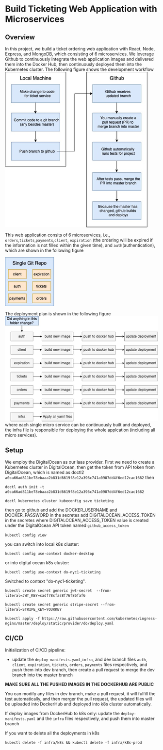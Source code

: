 # Build Ticketing Web Application with Microservices 
## Overview
In this project, we build a ticket ordering web application with React, Node, Express, and MongoDB, which consisting of 6 microservices. We leverage Github to continuously integrate the web application images and delivered them into the Docker Hub, then continuously deployed them into the Kubernetes cluster. The following figure shows the development workflow
![image](https://github.com/cy235/ticketing/blob/master/images/local_git.jpg)

This web application consits of 6 microservices, i.e., `orders`,`tickets`,`payments`,`client`, `expiration` (the ordering will be expired if the information is not filled within the given time), and `auth`(authentication), which are shown in the following figure

![image](https://github.com/cy235/ticketing/blob/master/images/micro_service.jpg)

The deployment plan is shown in the following figure
![image](https://github.com/cy235/ticketing/blob/master/images/microservice_chart%20(1).jpg)
where each single micro service can be continuously built and deployed, the infra file is responsible for deploying the whole applcation (including all micro services). 

## Setup
We employ the DigitalOcean as our Iaas provider.
First we need to create a Kubernetes cluster in DigitalOcean, then get the token from API token from DigitalOcean, which is named as doctl2
`a0ca66ad811be78ebaaa2b831d6619f8e12a396c741a0907dd4f6ed12cac1682`
then
```
doctl auth init -t a0ca66ad811be78ebaaa2b831d6619f8e12a396c741a0907dd4f6ed12cac1682
```

```
doctl kubernetes cluster kubeconfig save ticketing
```


then go to github and add the DOCKER_USERNAME and DOCKER_PASSWORD in the secretes
add DIGITALOCEAN_ACCESS_TOKEN in the secretes
where DIGITALOCEAN_ACCESS_TOKEN value is created under the DigitalOcean API token named `github_access_token`

`kubectl config view`

you can switch into local k8s cluster: 
```
kubectl config use-context docker-desktop
``` 
or into digital ocean k8s cluster:
```
kubectl config use-context do-nyc1-ticketing
```
Switched to context "do-nyc1-ticketing".



```
kubectl create secret generic jwt-secret  --from-literal=JWT_KEY=sadf78sfas8f76f86faf6
```

```
kubectl create secret generic stripe-secret --from-literal=STRIPE_KEY=YOURKEY
```

```
kubectl apply -f https://raw.githubusercontent.com/kubernetes/ingress-nginx/master/deploy/static/provider/do/deploy.yaml
```

## CI/CD
Initialization of CI/CD pipeline: 
* update the `deploy-manifests.yaml`,`infra`, and dev branch files `auth`, `client`, `expiration`, `tickets`, `orders`, `payments` files respectively, and push them into dev branch, then create a pull request to merge the dev branch into the master branch

**MAKE SURE ALL THE PUSHED IMAGES IN THE DOCKERHUB ARE PUBLIC**

You can modify any files in dev branch, make a pull request, it will fulfill the test automatically, and then merger the pull request, the updated files will be uploaded into DockerHub and deployed into k8s cluster automatically.  

If deploy images from DockerHub to k8s only:
update the `deploy-manifests.yaml` and the `infra` files respectively, and push them into master branch


If you want to delete all the deployments in k8s
```
kubectl delete -f infra/k8s && kubectl delete -f infra/k8s-prod
```
